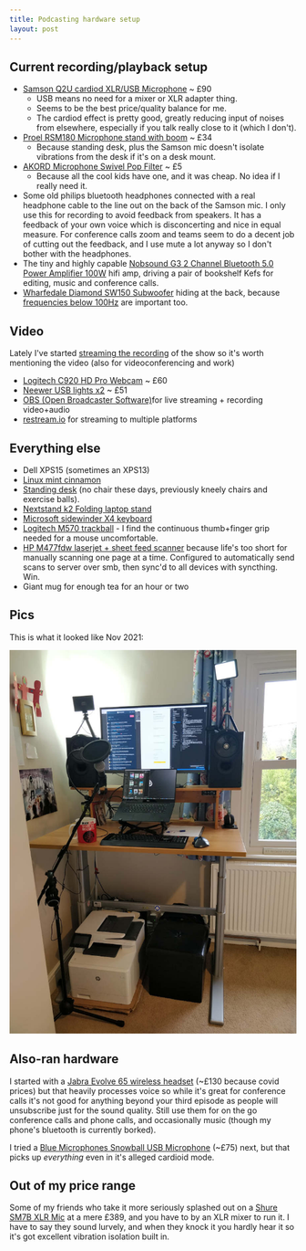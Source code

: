 ```yaml
---
title: Podcasting hardware setup
layout: post
---
```


## Current recording/playback setup

* [Samson Q2U cardiod XLR/USB Microphone](https://www.amazon.co.uk/gp/product/B001R747SG/) ~ £90
	* USB means no need for a mixer or XLR adapter thing.
	* Seems to be the best price/quality balance for me.
	* The cardiod effect is pretty good, greatly reducing input of noises from elsewhere, especially if you talk really close to it (which I don't).
* [Proel RSM180 Microphone stand with boom](https://www.amazon.co.uk/gp/product/B002AI880O/) ~ £34
	* Because standing desk, plus the Samson mic doesn't isolate vibrations from the desk if it's on a desk mount.
* [AKORD Microphone Swivel Pop Filter](https://www.amazon.co.uk/gp/product/B008AOH1O6/) ~ £5
	* Because all the cool kids have one, and it was cheap. No idea if I really need it.
* Some old philips bluetooth headphones connected with a real headphone cable to the line out on the back of the Samson mic. I only use this for recording to avoid feedback from speakers. It has a feedback of your own voice which is disconcerting and nice in equal measure. For conference calls zoom and teams seem to do a decent job of cutting out the feedback, and I use mute a lot anyway so I don't bother with the headphones.
* The tiny and highly capable [Nobsound G3 2 Channel Bluetooth 5.0 Power Amplifier 100W](https://www.amazon.co.uk/gp/product/B07QQ47RTZ/) hifi amp, driving a pair of bookshelf Kefs for editing, music and conference calls.
* [Wharfedale Diamond SW150 Subwoofer](https://www.amazon.co.uk/gp/product/B0036EEOSQ) hiding at the back, because [frequencies below 100Hz](https://open.spotify.com/playlist/3GTZ7nPFzsoC8F0iaMWDpG?si=074a2d5d6ca84bc9) are important too.

## Video

Lately I've started [streaming the recording](https://www.youtube.com/watch?v=5KBFcuRWQ5s&t=1107s) of the show so it's worth mentioning the video (also for videoconferencing and work)

* [Logitech C920 HD Pro Webcam](https://www.amazon.co.uk/gp/product/B006A2Q81M/) ~ £60
* [Neewer USB lights x2](https://www.amazon.co.uk/gp/product/B07YFY7H7J) ~ £51
* [OBS (Open Broadcaster Software)](https://obsproject.com/)for live streaming + recording video+audio
* [restream.io](https://restream.io/) for streaming to multiple platforms

## Everything else

* Dell XPS15 (sometimes an XPS13)
* [Linux mint cinnamon](https://linuxmint.com/edition.php?id=288)
* [Standing desk](https://www.amazon.co.uk/gp/product/B00FOQD9EO) (no chair these days, previously kneely chairs and exercise balls).
* [Nextstand k2 Folding laptop stand](https://www.amazon.co.uk/gp/product/B01HHYQBB8)
* [Microsoft sidewinder X4 keyboard](https://www.amazon.co.uk/Microsoft-JQD-00006-Sidewinder-X4-Keyboard/dp/B0037KLSS8)
* [Logitech M570 trackball](https://www.amazon.co.uk/gp/product/B0042BBR2S) - I find the continuous thumb+finger grip needed for a mouse uncomfortable.
* [HP M477fdw laserjet + sheet feed scanner](https://www.amazon.co.uk/gp/product/B0151VIQLW) because life's too short for manually scanning one page at a time. Configured to automatically send scans to server over smb, then sync'd to all devices with syncthing. Win.
* Giant mug for enough tea for an hour or two

## Pics

This is what it looked like Nov 2021:

![photo of standing desk](/images/blog/desk.jpg)

## Also-ran hardware

I started with a [Jabra Evolve 65 wireless headset](https://www.amazon.co.uk/gp/product/B074BPJRBW/) (~£130 because covid prices) but that heavily processes voice so while it's great for conference calls it's not good for anything beyond your third episode as people will unsubscribe just for the sound quality. Still use them for on the go conference calls and phone calls, and occasionally music (though my phone's bluetooth is currently borked).

I tried a [Blue Microphones Snowball USB Microphone](https://www.amazon.co.uk/gp/product/B002OO18NS/) (~£75) next, but that picks up *everything* even in it's alleged cardioid mode.

## Out of my price range

Some of my friends who take it more seriously splashed out on a [Shure SM7B XLR Mic](https://www.shure.com/en-GB/products/microphones/sm7b) at a mere £389, and you have to by an XLR mixer to run it. I have to say they sound lurvely, and when they knock it you hardly hear it so it's got excellent vibration isolation built in.
